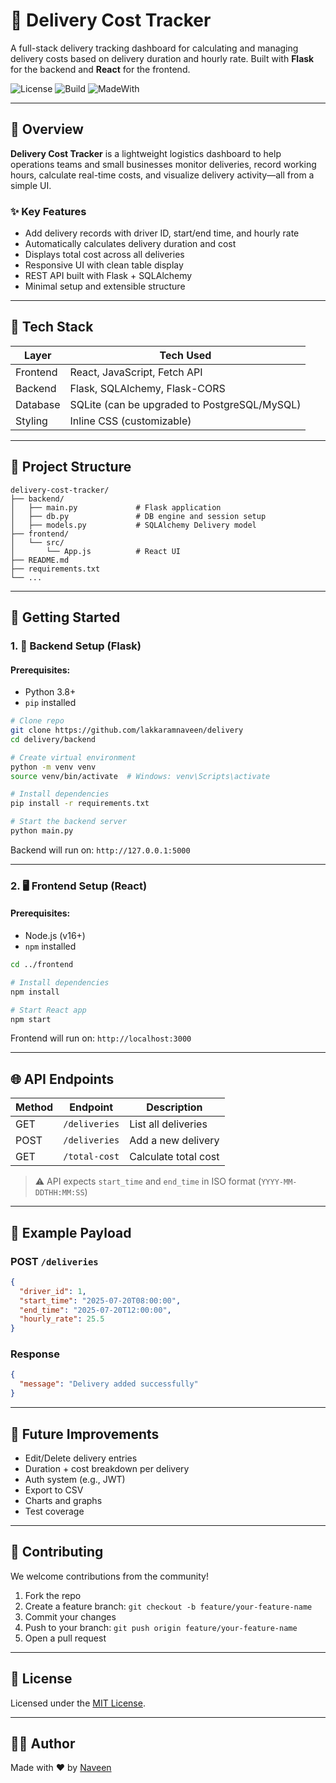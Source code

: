 # 🚚 Delivery Cost Tracker

A full-stack delivery tracking dashboard for calculating and managing delivery costs based on delivery duration and hourly rate. Built with **Flask** for the backend and **React** for the frontend.

![License](https://img.shields.io/badge/license-MIT-blue.svg)
![Build](https://img.shields.io/badge/build-passing-brightgreen)
![MadeWith](https://img.shields.io/badge/Made%20with-React%20%26%20Flask-blue)

---

## 📌 Overview

**Delivery Cost Tracker** is a lightweight logistics dashboard to help operations teams and small businesses monitor deliveries, record working hours, calculate real-time costs, and visualize delivery activity—all from a simple UI.

### ✨ Key Features

- Add delivery records with driver ID, start/end time, and hourly rate
- Automatically calculates delivery duration and cost
- Displays total cost across all deliveries
- Responsive UI with clean table display
- REST API built with Flask + SQLAlchemy
- Minimal setup and extensible structure

---

## 🧰 Tech Stack

| Layer      | Tech Used              |
|------------|------------------------|
| Frontend   | React, JavaScript, Fetch API |
| Backend    | Flask, SQLAlchemy, Flask-CORS |
| Database   | SQLite (can be upgraded to PostgreSQL/MySQL) |
| Styling    | Inline CSS (customizable) |

---

## 📁 Project Structure

```
delivery-cost-tracker/
├── backend/
│   ├── main.py             # Flask application
│   ├── db.py               # DB engine and session setup
│   ├── models.py           # SQLAlchemy Delivery model
├── frontend/
│   └── src/
│       └── App.js          # React UI
├── README.md
├── requirements.txt
└── ...
```

---

## 🚀 Getting Started

### 1. 🔧 Backend Setup (Flask)

#### Prerequisites:
- Python 3.8+
- `pip` installed

```bash
# Clone repo
git clone https://github.com/lakkaramnaveen/delivery
cd delivery/backend

# Create virtual environment
python -m venv venv
source venv/bin/activate  # Windows: venv\Scripts\activate

# Install dependencies
pip install -r requirements.txt

# Start the backend server
python main.py
```

Backend will run on: `http://127.0.0.1:5000`

---

### 2. 🖥️ Frontend Setup (React)

#### Prerequisites:
- Node.js (v16+)
- `npm` installed

```bash
cd ../frontend

# Install dependencies
npm install

# Start React app
npm start
```

Frontend will run on: `http://localhost:3000`

---

## 🌐 API Endpoints

| Method | Endpoint         | Description             |
|--------|------------------|-------------------------|
| GET    | `/deliveries`    | List all deliveries     |
| POST   | `/deliveries`    | Add a new delivery      |
| GET    | `/total-cost`    | Calculate total cost    |

> ⚠️ API expects `start_time` and `end_time` in ISO format (`YYYY-MM-DDTHH:MM:SS`)

---

## 🧪 Example Payload

### POST `/deliveries`

```json
{
  "driver_id": 1,
  "start_time": "2025-07-20T08:00:00",
  "end_time": "2025-07-20T12:00:00",
  "hourly_rate": 25.5
}
```

### Response
```json
{
  "message": "Delivery added successfully"
}
```

---

## 🧱 Future Improvements

- Edit/Delete delivery entries
- Duration + cost breakdown per delivery
- Auth system (e.g., JWT)
- Export to CSV
- Charts and graphs
- Test coverage

---

## 🤝 Contributing

We welcome contributions from the community!

1. Fork the repo
2. Create a feature branch: `git checkout -b feature/your-feature-name`
3. Commit your changes
4. Push to your branch: `git push origin feature/your-feature-name`
5. Open a pull request

---

## 📄 License

Licensed under the [MIT License](LICENSE).

---

## 👨‍💻 Author

Made with ❤️ by [Naveen](https://github.com/lakkaramnaveen)
